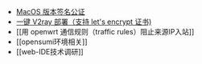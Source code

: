 
- [MacOS 版本签名公证](./docs/Electron相关/MacOS%20版本签名公证.md)
- [一键 V2ray 部署（支持 let's encrypt 证书) ](./docs/the-wall/一键%20V2ray%20websocket%20+%20TLS.md)
- [[用 openwrt 通信规则（traffic rules）阻止来源IP入站]]
- [[opensumi环境相关]]
- [[web-IDE技术调研]]
